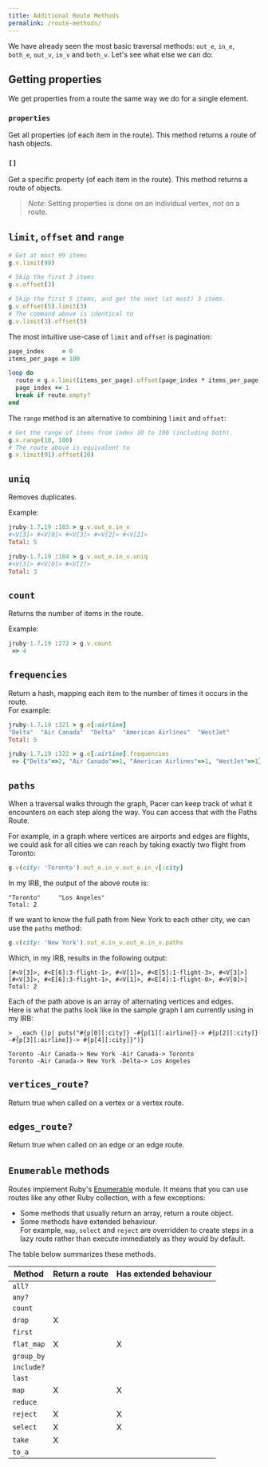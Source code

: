 ```yaml
---
title: Additional Route Methods
permalink: /route-methods/
---
```


We have already seen the most basic traversal methods: `out_e`, `in_e`, `both_e`, `out_v`, `in_v` and `both_v`. 
Let's see what else we can do:
 
## Getting properties

We get properties from a route the same way we do for a single element. 


### `properties`

Get all properties (of each item in the route). This method returns a route of hash objects.

### `[]`

Get a specific property (of each item in the route). This method returns a route of objects.


> _Note:_ Setting properties is done on an individual vertex, _not_ on a route.


## `limit`, `offset` and `range` 


```ruby
# Get at most 99 items
g.v.limit(99)

# Skip the first 3 items
g.v.offset(3)

# Skip the first 5 items, and get the next (at most) 3 items.
g.v.offset(5).limit(3)
# The command above is identical to
g.v.limit(3).offset(5)
```

The most intuitive use-case of `limit` and `offset` is pagination:

```ruby
page_index     = 0
items_per_page = 100

loop do 
  route = g.v.limit(items_per_page).offset(page_index * items_per_page)
  page_index += 1
  break if route.empty?
end 
``` 

The `range` method is an alternative to combining `limit` and `offset`: 

```ruby
# Get the range of items from index 10 to 100 (including both).
g.v.range(10, 100)
# The route above is equivalent to
g.v.limit(91).offset(10)
```


## `uniq`

Removes duplicates.

Example:

```ruby
jruby-1.7.19 :183 > g.v.out_e.in_v
#<V[3]> #<V[0]> #<V[3]> #<V[2]> #<V[2]>
Total: 5

jruby-1.7.19 :184 > g.v.out_e.in_v.uniq
#<V[3]> #<V[0]> #<V[2]>
Total: 3
```

## `count`

Returns the number of items in the route.

Example:

```ruby
jruby-1.7.19 :272 > g.v.count
 => 4 
```

## `frequencies`

Return a hash, mapping each item to the number of times it occurs in the route.     
For example:

```ruby
jruby-1.7.19 :321 > g.e[:airline]
"Delta"  "Air Canada"  "Delta"  "American Airlines"  "WestJet"          
Total: 5

jruby-1.7.19 :322 > g.e[:airline].frequencies
 => {"Delta"=>2, "Air Canada"=>1, "American Airlines"=>1, "WestJet"=>1} 
```


## `paths`

When a traversal walks through the graph, Pacer can keep track of what it encounters on each step along the way. You can access that with the Paths Route.

For example, in a graph where vertices are airports and edges are flights, we could ask for all cities we can reach by taking exactly two flight from Toronto:

```ruby
g.v(city: 'Toronto').out_e.in_v.out_e.in_v[:city]
```

In my IRB, the output of the above route is:

```
"Toronto"     "Los Angeles"
Total: 2
```

If we want to know the full path from New York to each other city, we can use the `paths` method:

```ruby
g.v(city: 'New York').out_e.in_v.out_e.in_v.paths
```

Which, in my IRB, results in the following output:

```
[#<V[3]>, #<E[6]:3-flight-1>, #<V[1]>, #<E[5]:1-flight-3>, #<V[3]>] 
[#<V[3]>, #<E[6]:3-flight-1>, #<V[1]>, #<E[4]:1-flight-0>, #<V[0]>]
Total: 2
```
 
Each of the path above is an array of alternating vertices and edges.     
Here is what the paths look like in the sample graph I am currently using in my IRB:

```
> _.each {|p| puts("#{p[0][:city]} -#{p[1][:airline]}-> #{p[2][:city]} -#{p[3][:airline]}-> #{p[4][:city]}")}

Toronto -Air Canada-> New York -Air Canada-> Toronto
Toronto -Air Canada-> New York -Delta-> Los Angeles
```


## `vertices_route?`

Return true when called on a vertex or a vertex route.

## `edges_route?`

Return true when called on an edge or an edge route.


## `Enumerable` methods

Routes implement Ruby's [Enumerable](http://ruby-doc.org/core-1.9.3/Enumerable.html) module.
It means that you can use routes like any other Ruby collection, with a few exceptions:

 * Some methods that usually return an array, return a route object.
 * Some methods have extended behaviour.      
   For example, `map`, `select` and `reject` are overridden to create steps in a lazy route rather than execute immediately as they would by default. 

The table below summarizes these methods.


| Method | Return a route | Has extended behaviour |
|--------|------------------|---------------------------------|
| `all?` |   | |
| `any?` |   | |
| `count` |  | |
| `drop` | X | |
| `first` |  | |
| `flat_map` | X | X |
| `group_by` |   | |
| `include?` |   | |
| `last` |  | |
| `map` | X | X |
| `reduce` | | |
| `reject` | X | X |
| `select` | X | X |
| `take` | X | |
| `to_a` |  | |
